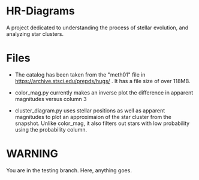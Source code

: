 # HR-Diagrams

A project dedicated to understanding the process of stellar evolution, and analyzing star clusters.

# Files

* The catalog has been taken from the "meth01" file in https://archive.stsci.edu/prepds/hugs/ . It has a file size of over 118MB.

* color_mag.py currently makes an inverse plot the difference in apparent magnitudes versus column 3

* cluster_diagram.py uses stellar positions as well as apparent magnitudes to plot an approximaion of the star cluster from the snapshot. Unlike color_mag, it also filters out stars with low probability using the probability column.

# WARNING

You are in the testing branch. Here, anything goes.

